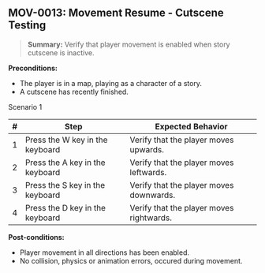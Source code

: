 ## **MOV-0013:** Movement Resume - Cutscene Testing  

> **Summary:** Verify that player movement is enabled when story cutscene is inactive.  <br>

**Preconditions:** 

- The player is in a map, playing as a character of a story.
- A cutscene has recently finished.

Scenario 1 

 | \# | Step | Expected Behavior | 
 |----|------|-------------------| 
 |  1 |   Press the W key in the keyboard   | Verify that the player moves upwards.   | 
 |  2 |   Press the A key in the keyboard   | Verify that the player moves leftwards.   |  
 |  3 |   Press the S key in the keyboard   | Verify that the player moves downwards.  |
 |  4 |   Press the D key in the keyboard   | Verify that the player moves rightwards.  |

**Post-conditions:**  

 - Player movement in all directions has been enabled. 
 - No collision, physics or animation errors, occured during movement.
